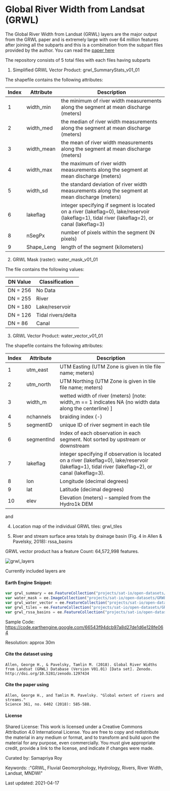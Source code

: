 # Global River Width from Landsat (GRWL)

The Global River Width from Landsat (GRWL) layers are the major output from the GRWL paper and is extremely large with over 64 million features after joining all the subparts and this is a combination from the subpart files provided by the author. You can read the [paper here](https://science.sciencemag.org/content/361/6402/585)

The repository consists of 5 total files with each files having subparts

1) Simplified GRWL Vector Product: grwl_SummaryStats_v01_01

The shapefile contains the following attributes:

|Index|Attribute |Description |
|-----|--------------|-----------------------------------------------------------------------------------------------------------------------------------------------|
|1 |    width_min | the minimum of river width measurements along the segment at mean discharge (meters) |
|2 |    width_med | the median of river width measurements along the segment at mean discharge (meters) |
|3 |    width_mean| the mean of river width measurements along the segment at mean discharge (meters) |
|4 |    width_max | the maximum of river width measurements along the segment at mean discharge (meters) |
|5 |    width_sd | the standard deviation of river width measurements along the segment at mean discharge (meters) |
|6 |    lakeflag | integer specifying if segment is located on a river (lakeflag=0), lake/reservoir (lakeflag=1), tidal river (lakeflag=2), or canal (lakeflag=3)|
|8 |    nSegPx | number of pixels within the segment (N pixels) |
|9 |    Shape_Leng| length of the segment (kilometers) |


2) GRWL Mask (raster): water_mask_v01_01

The file contains the following values:

|DN Value |Classification |
|---------|-------------------|
|DN = 256 | No Data |
|DN = 255 | River |
|DN = 180 | Lake/reservoir |
|DN = 126 | Tidal rivers/delta|
|DN = 86 | Canal |

3) GRWL Vector Product: water_vector_v01_01

The shapefile contains the following attributes:

|Index|Attribute |Description |
|-----|--------------|-----------------------------------------------------------------------------------------------------------------------------------------------------|
|1 |    utm_east | UTM Easting (UTM Zone is given in tile file name; meters) |
|2 |    utm_north | UTM Northing (UTM Zone is given in tile file name; meters) |
|3 |    width_m | wetted width of river (meters) [note: width_m == 1 indicates NA (no width data along the centerline) ] |
|4 |    nchannels | braiding index (-) |
|5 |    segmentID | unique ID of river segment in each tile |
|6 |    segmentInd| Index of each observation in each segment. Not sorted by upstream or downstream |
|7 |    lakeflag | integer specifying if observation is located on a river (lakeflag=0), lake/reservoir (lakeflag=1), tidal river (lakeflag=2), or canal (lakeflag=3). |
|8 |    lon | Longitude (decimal degrees) |
|9 |    lat | Latitude (decimal degrees) |
|10 |    elev | Elevation (meters) – sampled from the Hydro1k DEM |

and

4) Location map of the individual GRWL tiles: grwl_tiles

5) River and stream surface area totals by drainage basin (Fig. 4 in Allen & Pavelsky, 2018): rssa_basins

GRWL vector product has a feature Count: 64,572,998 features.

![grwl_layers](https://user-images.githubusercontent.com/6677629/115134104-06724500-9fd3-11eb-8ae2-2822d6f6705e.gif)

Currently included layers are

#### Earth Engine Snippet:

```js
var grwl_summary = ee.FeatureCollection("projects/sat-io/open-datasets/GRWL/grwl_SummaryStats_v01_01");
var water_mask = ee.ImageCollection("projects/sat-io/open-datasets/GRWL/water_mask_v01_01");
var grwl_water_vector = ee.FeatureCollection("projects/sat-io/open-datasets/GRWL/water_vector_v01_01");
var grwl_tiles = ee.FeatureCollection("projects/sat-io/open-datasets/GRWL/grwl_tiles");
var grwl_rssa_basins = ee.FeatureCollection("projects/sat-io/open-datasets/GRWL/rssa_basins");
```

Sample Code: https://code.earthengine.google.com/66543f94dcb97a8d27de1d6e128fe064

Resolution:
approx 30m

#### Cite the dataset using

```
Allen, George H., & Pavelsky, Tamlin M. (2018). Global River Widths from Landsat (GRWL) Database (Version V01.01) [Data set]. Zenodo. http://doi.org/10.5281/zenodo.1297434
```


#### Cite the paper using

```
Allen, George H., and Tamlin M. Pavelsky. "Global extent of rivers and streams."
Science 361, no. 6402 (2018): 585-588.
```

#### License
Shared License: This work is licensed under a Creative Commons Attribution 4.0 International License. You are free to copy and redistribute the material in any medium or format, and to transform and build upon the material for any purpose, even commercially. You must give appropriate credit, provide a link to the license, and indicate if changes were made.


Curated by: Samapriya Roy

Keywords: :"GRWL, Fluvial Geomorphology, Hydrology, Rivers, River Width, Landsat, MNDWI"

Last updated: 2021-04-17
